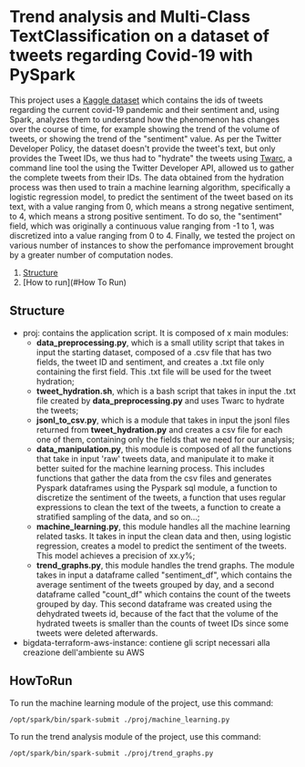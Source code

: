 # Trend analysis and Multi-Class TextClassification on a dataset of tweets regarding Covid-19 with PySpark
This project uses a [Kaggle dataset](https://www.kaggle.com/varisha25/ieee-covid19-tweets-dataset) which contains the ids of tweets regarding the current covid-19 pandemic and their sentiment and, using Spark, analyzes them to understand how the phenomenon has changes over the course of time, for example showing the trend of the volume of tweets, or showing the trend of the "sentiment" value.
As per the Twitter Developer Policy, the dataset doesn't provide the tweet's text, but only provides the Tweet IDs, we thus had to "hydrate" the tweets using [Twarc](https://github.com/DocNow/twarc), a command line tool the using the Twitter Developer API, allowed us to gather the complete tweets from their IDs.
The data obtained from the hydration process was then used to train a machine learning algorithm, specifically a logistic regression model, to predict the sentiment of the tweet based on its text, with a value ranging from 0, which means a strong negative sentiment, to 4, which means a strong positive sentiment. To do so, the "sentiment" field, which was originally a continuous value ranging from -1 to 1, was discretized into a value ranging from 0 to 4.
Finally, we tested the project on various number of instances to show the perfomance improvement brought by a greater number of computation nodes.

1. [Structure](#Structure)
2. [How to run](#How To Run)

## Structure
* proj: contains the application script. It is composed of x main modules:
    * **data_preprocessing.py**, which is a small utility script that takes in input the starting dataset, composed of a .csv file that has two fields, the tweet ID and sentiment, and creates a .txt file only containing the first field. This .txt file will be used for the tweet hydration;
    * **tweet_hydration.sh**, which is a bash script that takes in input the .txt file created by **data_preprocessing.py** and uses Twarc to hydrate the tweets;
    * **jsonl_to_csv.py**, which is a module that takes in input the jsonl files returned from **tweet_hydration.py** and creates a csv file for each one of them, containing only the fields that we need for our analysis;
    * **data_manipulation.py**, this module is composed of all the functions that take in input 'raw' tweets data, and manipulate it to make it better suited for the machine learning process. This includes functions that gather the data from the csv files and generates Pyspark dataframes using the Pyspark sql module, a function to discretize the sentiment of the tweets, a function that uses regular expressions to clean the text of the tweets, a function to create a stratified sampling of the data, and so on...;
    * **machine_learning.py**, this module handles all the machine learning related tasks. It takes in input the clean data and then, using logistic regression, creates a model to predict the sentiment of the tweets. This model achieves a precision of xx.y%;
    * **trend_graphs.py**, this module handles the trend graphs. The module takes in input a dataframe called "sentiment_df", which contains the average sentiment of the tweets grouped by day, and a second dataframe called "count_df" which contains the count of the tweets grouped by day. This second dataframe was created using the dehydrated tweets id, because of the fact that the volume of the hydrated tweets is smaller than the counts of tweet IDs since some tweets were deleted afterwards.
* bigdata-terraform-aws-instance: contiene gli script necessari alla creazione dell'ambiente su AWS

## HowToRun
To run the machine learning module of the project, use this command:
```
/opt/spark/bin/spark-submit ./proj/machine_learning.py
```
To run the trend analysis module of the project, use this command:
```
/opt/spark/bin/spark-submit ./proj/trend_graphs.py
```
